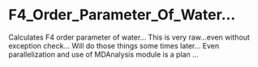 # F4_Order_Parameter_Of_Water...
Calculates F4 order parameter of water...
This is very raw...even without exception check... Will do those things some times later... Even parallelization and use of MDAnalysis module is a plan ...
